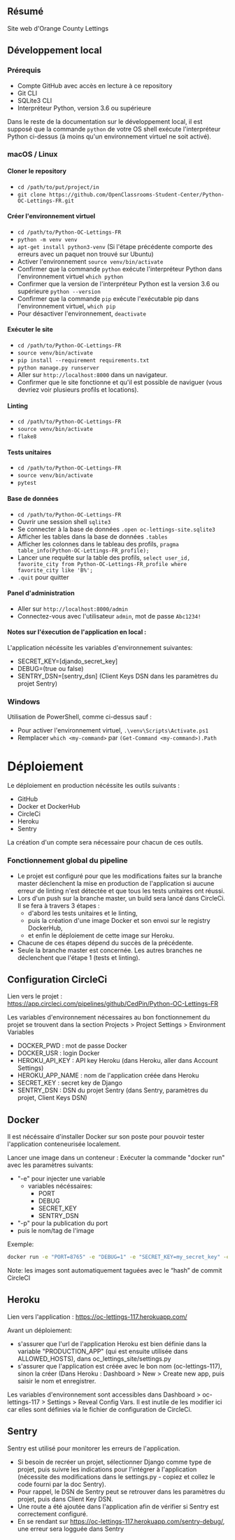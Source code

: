 ## Résumé

Site web d'Orange County Lettings

## Développement local

### Prérequis

- Compte GitHub avec accès en lecture à ce repository
- Git CLI
- SQLite3 CLI
- Interpréteur Python, version 3.6 ou supérieure

Dans le reste de la documentation sur le développement local, il est supposé que la commande `python` de votre OS shell exécute l'interpréteur Python ci-dessus (à moins qu'un environnement virtuel ne soit activé).

### macOS / Linux

#### Cloner le repository

- `cd /path/to/put/project/in`
- `git clone https://github.com/OpenClassrooms-Student-Center/Python-OC-Lettings-FR.git`

#### Créer l'environnement virtuel

- `cd /path/to/Python-OC-Lettings-FR`
- `python -m venv venv`
- `apt-get install python3-venv` (Si l'étape précédente comporte des erreurs avec un paquet non trouvé sur Ubuntu)
- Activer l'environnement `source venv/bin/activate`
- Confirmer que la commande `python` exécute l'interpréteur Python dans l'environnement virtuel
`which python`
- Confirmer que la version de l'interpréteur Python est la version 3.6 ou supérieure `python --version`
- Confirmer que la commande `pip` exécute l'exécutable pip dans l'environnement virtuel, `which pip`
- Pour désactiver l'environnement, `deactivate`

#### Exécuter le site

- `cd /path/to/Python-OC-Lettings-FR`
- `source venv/bin/activate`
- `pip install --requirement requirements.txt`
- `python manage.py runserver`
- Aller sur `http://localhost:8000` dans un navigateur.
- Confirmer que le site fonctionne et qu'il est possible de naviguer (vous devriez voir plusieurs profils et locations).

#### Linting

- `cd /path/to/Python-OC-Lettings-FR`
- `source venv/bin/activate`
- `flake8`

#### Tests unitaires

- `cd /path/to/Python-OC-Lettings-FR`
- `source venv/bin/activate`
- `pytest`

#### Base de données

- `cd /path/to/Python-OC-Lettings-FR`
- Ouvrir une session shell `sqlite3`
- Se connecter à la base de données `.open oc-lettings-site.sqlite3`
- Afficher les tables dans la base de données `.tables`
- Afficher les colonnes dans le tableau des profils, `pragma table_info(Python-OC-Lettings-FR_profile);`
- Lancer une requête sur la table des profils, `select user_id, favorite_city from
  Python-OC-Lettings-FR_profile where favorite_city like 'B%';`
- `.quit` pour quitter

#### Panel d'administration

- Aller sur `http://localhost:8000/admin`
- Connectez-vous avec l'utilisateur `admin`, mot de passe `Abc1234!`

#### Notes sur l'éxecution de l'application en local :
L'application nécéssite les variables d'environnement suivantes:

- SECRET_KEY=[djando_secret_key]
- DEBUG=(true ou false)
- SENTRY_DSN=[sentry_dsn] (Client Keys DSN dans les paramètres du projet Sentry)

### Windows

Utilisation de PowerShell, comme ci-dessus sauf :

- Pour activer l'environnement virtuel, `.\venv\Scripts\Activate.ps1` 
- Remplacer `which <my-command>` par `(Get-Command <my-command>).Path`


# Déploiement

Le déploiement en production nécéssite les outils suivants :

- GitHub
- Docker et DockerHub
- CircleCi
- Heroku
- Sentry

La création d'un compte sera nécessaire pour chacun de ces outils.



### Fonctionnement global du pipeline

- Le projet est configuré pour que les modifications faites sur la branche master déclenchent la mise en production de l'application si aucune erreur de linting n'est détectée et que tous les tests unitaires ont réussi.
- Lors d'un push sur la branche master, un build sera lancé dans CircleCi. Il se fera à travers 3 étapes :
  - d'abord les tests unitaires et le linting,
  - puis la création d'une image Docker et son envoi sur le registry DockerHub,
  - et enfin le déploiement de cette image sur Heroku.
- Chacune de ces étapes dépend du succès de la précédente.
- Seule la branche master est concernée. Les autres branches ne déclenchent que l'étape 1 (tests et linting).


## Configuration CircleCi

Lien vers le projet : https://app.circleci.com/pipelines/github/CedPin/Python-OC-Lettings-FR

Les variables d'environnement nécessaires au bon fonctionnement du projet se trouvent dans la section
Projects > Project Settings > Environment Variables

- DOCKER_PWD :	mot de passe Docker
- DOCKER_USR :	login Docker
- HEROKU_API_KEY :	API key Heroku (dans Heroku, aller dans Account Settings)
- HEROKU_APP_NAME : nom de l'application créée dans Heroku
- SECRET_KEY :	secret key de Django
- SENTRY_DSN :	DSN du projet Sentry (dans Sentry, paramètres du projet, Client Keys DSN)


## Docker

Il est nécéssaire d'installer Docker sur son poste pour pouvoir tester l'application conteneurisée localement.

Lancer une image dans un conteneur :
Exécuter la commande "docker run" avec les paramètres suivants:
- "-e" pour injecter une variable
	- variables nécéssaires:
		- PORT
		- DEBUG
		- SECRET_KEY
		- SENTRY_DSN
- "-p" pour la publication du port
- puis le nom/tag de l'image

Exemple:
```bash
docker run -e "PORT=8765" -e "DEBUG=1" -e "SECRET_KEY=my_secret_key" -e "SENTRY_DSN=my_sentry_dsn" -p 8007:8765 cedpi/oc-lettings:944324976d86689b6e63d915eba87787e14f4626
```

Note: les images sont automatiquement taguées avec le “hash”  de commit CircleCI


## Heroku

Lien vers l'application : https://oc-lettings-117.herokuapp.com/

Avant un déploiement:

- s'assurer que l'url de l'application Heroku est bien définie dans la variable "PRODUCTION_APP" (qui est ensuite utilisée dans ALLOWED_HOSTS), dans oc_lettings_site/settings.py
- s'assurer que l'application est créée avec le bon nom (oc-lettings-117), sinon la créer (Dans Heroku : Dashboard > New > Create new app, puis saisir le nom et enregistrer.

Les variables d'environnement sont accessibles dans Dashboard > oc-lettings-117 > Settings > Reveal Config Vars. Il est inutile de les modifier ici car elles sont définies via le fichier de configuration de CircleCi.


## Sentry

Sentry est utilisé pour monitorer les erreurs de l'application.
- Si besoin de recréer un projet, sélectionner Django comme type de projet, puis suivre les indications pour l'intégrer à l'application (nécessite des modifications dans le settings.py - copiez et collez le code fourni par la doc Sentry).
- Pour rappel, le DSN de Sentry peut se retrouver dans les paramètres du projet, puis dans Client Key DSN.
- Une route a été ajoutée dans l'application afin de vérifier si Sentry est correctement configuré.
- En se rendant sur https://oc-lettings-117.herokuapp.com/sentry-debug/, une erreur sera logguée dans Sentry
